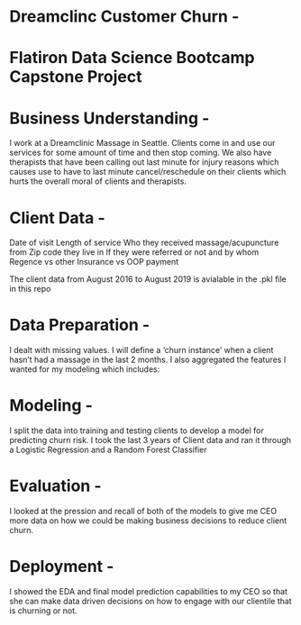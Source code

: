 # Dreamclinc Customer Churn - 
# Flatiron Data Science Bootcamp Capstone Project

# Business Understanding -

I work at a Dreamclinic Massage in Seattle. Clients come in and use our services for some amount of time and then stop coming. We also have therapists that have been calling out last minute for injury reasons which causes use to have to last minute cancel/reschedule on their clients which hurts the overall moral of clients and therapists.


# Client Data -
Date of visit
Length of service
Who they received massage/acupuncture from
Zip code they live in
If they were referred or not and by whom
Regence vs other Insurance vs OOP payment

The client data from August 2016 to August 2019 is avialable in the .pkl file in this repo

# Data Preparation -
I dealt with missing values. I will define a ‘churn instance’ when a client hasn’t had a massage in the last 2 months.
I also aggregated the features I wanted for my modeling which includes:


# Modeling -
I split the data into training and testing clients to develop a model for predicting churn risk.
I took the last 3 years of Client data and ran it through a Logistic Regression and a Random Forest Classifier

# Evaluation -
I looked at the pression and recall of both of the models to give me CEO more data on how we could be making business decisions to reduce client churn.

# Deployment -
I showed the EDA and final model prediction capabilities to my CEO so that she can make data driven decisions on how to engage with our clientile that is churning or not.

